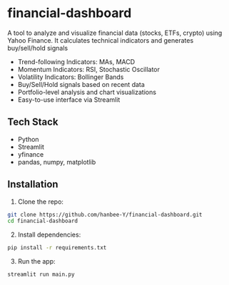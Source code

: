 # financial-dashboard
A tool to analyze and visualize financial data (stocks, ETFs, crypto) using Yahoo Finance. It calculates technical indicators and generates buy/sell/hold signals

- Trend-following Indicators: MAs, MACD
- Momentum Indicators: RSI, Stochastic Oscillator
- Volatility Indicators: Bollinger Bands
- Buy/Sell/Hold signals based on recent data
- Portfolio-level analysis and chart visualizations
- Easy-to-use interface via Streamlit

## Tech Stack
- Python
- Streamlit
- yfinance
- pandas, numpy, matplotlib

## Installation
1. Clone the repo:
```bash
git clone https://github.com/hanbee-Y/financial-dashboard.git
cd financial-dashboard
```
2. Install dependencies:
```bash
pip install -r requirements.txt
```
3. Run the app:
```bash
streamlit run main.py
```







